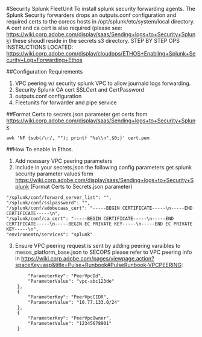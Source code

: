 #Security Splunk FleetUnit
To install splunk security forwarding agents.  The Splunk Security forwarders drops an outputs.conf configuration and required certs to the coreos hosts in /opt/splunk/etc/system/local directory. A cert and ca cert is also required (please see: https://wiki.corp.adobe.com/display/saas/Sending+logs+to+Security+Splunk) these shoudl reside in the secrets s3 directory.  STEP BY STEP OPS INSTRUCTIONS LOCATED: https://wiki.corp.adobe.com/display/cloudops/ETHOS+Enabling+Splunk+Security+Log+Forwarding+Ethos

##Configuration Requirements
1. VPC peering w/ security splunk VPC to allow journald logs forwarding.
2. Security Splunk CA cert SSLCert and CertPassword
3. outputs.conf configuration
4. Fleetunits for forwarder and pipe service

##Format Certs to secrets.json parameter
get certs from https://wiki.corp.adobe.com/display/saas/Sending+logs+to+Security+Splunk
```
awk 'NF {sub(/\r/, ""); printf "%s\\n",$0;}' cert.pem
```

##How To enable in Ethos.
1. Add ncessary VPC peering parameters 
2. Include in your secrets.json the following config parameters get splunk security parameter values form https://wiki.corp.adobe.com/display/saas/Sending+logs+to+Security+Splunk (Format Certs to Secrets.json parameter)
```
"/splunk/conf/forward_server_list": "",
"/splunk/conf/sslpassword": "",
"/splunk/conf/adobecaas_cert": "-----BEGIN CERTIFICATE-----\n-----END CERTIFICATE-----\n",
"/splunk/conf/ca_cert": "-----BEGIN CERTIFICATE-----\n-----END CERTIFICATE-----\n-----BEGIN EC PRIVATE KEY-----\n-----END EC PRIVATE KEY-----\n",
"environemtn/services": "splunk"
```
3. Ensure VPC peering request is sent by adding peering varaibles to mesos_platform_base.json to SECOPS please refer to VPC peering info in https://wiki.corp.adobe.com/pages/viewpage.action?spaceKey=asp&title=Pulse+Runbook#PulseRunbook-VPCPEERING:
```
        "ParameterKey": "PeerVpcId",
        "ParameterValue": "vpc-abc123de"
    },
    {
        "ParameterKey": "PeerVpcCIDR",
        "ParameterValue": "10.77.133.0/24"
    },
    {
        "ParameterKey": "PeerVpcOwner",
        "ParameterValue": "12345678901"
    }
```
